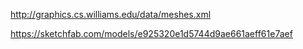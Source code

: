 http://graphics.cs.williams.edu/data/meshes.xml

https://sketchfab.com/models/e925320e1d5744d9ae661aeff61e7aef
